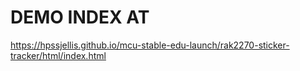 


# DEMO INDEX AT

https://hpssjellis.github.io/mcu-stable-edu-launch/rak2270-sticker-tracker/html/index.html

